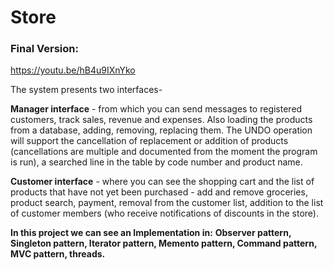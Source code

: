 # Store
### Final Version:
https://youtu.be/hB4u9IXnYko

The system presents two interfaces-

**Manager interface** - from which you can send messages to registered customers, track sales, revenue and expenses.
Also loading the products from a database, adding, removing, replacing them.
The UNDO operation will support the cancellation of replacement or addition of products 
(cancellations are multiple and documented from the moment the program is run), a searched line in the table by code number and product name.

**Customer interface** - where you can see the shopping cart and the list of products that have not yet been purchased -
add and remove groceries, product search, payment, removal from the customer list, addition to the list of customer members
(who receive notifications of discounts in the store).

**In this project we can see an Implementation in:**
**Observer pattern, Singleton pattern, Iterator pattern, Memento pattern, Command pattern, MVC pattern, threads.**

